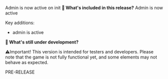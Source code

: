Admin is now active on init
**🔧 What's included in this release?**
Admin is now active

Key additions: 
- admin is active

**🚧 What's still under development?**

⚠️Important! This version is intended for testers and developers. Please note that the game is not fully functional yet, and some elements may not behave as expected.

PRE-RELEASE
